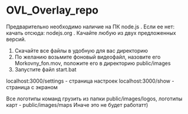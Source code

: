 # OVL_Overlay_repo
Предварительно необходимо наличие на ПК node.js . Если ее нет: качать отсюда: nodejs.org . Качайте любую из двух предложенных версий.

1. Скачайте все файлы в удобную для вас директорию
2. По желанию возьмите фоновый видеофайл, назовите его Morkovny_fon.mov, положите его в директорию public/images
3. Запустите файл start.bat

localhost:3000/settings - страница настроек
localhost:3000/show - страница с экраном

Все логотипы команд грузить из папки public/images/logos, логотипы карт - public/images/maps
Иначе это не будет работатт)
